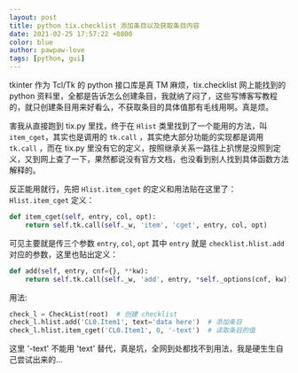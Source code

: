 ```yaml
---
layout: post
title: python tix.checklist 添加条目以及获取条目内容
date: 2021-02-25 17:57:22 +0800
color: blue
author: pawpaw-love
tags: [python, gui]
---  
```


tkinter 作为 Tcl/Tk 的 python 接口库是真 TM 麻烦，tix.checklist 网上能找到的 python 资料里，全都是告诉怎么创建条目，我就纳了闷了，这些写博客写教程的，就只创建条目用来好看么，不获取条目的具体值那有毛线用啊。真是烦。  

害我从直接跑到 tix.py 里找，终于在 `Hlist` 类里找到了一个能用的方法，叫 `item_cget`，其实也是调用的 `tk.call` ，其实绝大部分功能的实现都是调用 `tk.call` ，而在 tix.py 里没有它的定义，按照继承关系一路往上扒愣是没照到定义，又到网上查了一下，果然都说没有官方文档，也没看到别人找到具体函数方法解释的。  

反正能用就行，先把 `Hlist.item_cget` 的定义和用法贴在这里了：  
 `Hlist.item_cget` 定义：
```python
def item_cget(self, entry, col, opt):
    return self.tk.call(self._w, 'item', 'cget', entry, col, opt)
```
可见主要就是传三个参数 `entry`, `col`, `opt` 其中 `entry` 就是 `checklist.hlist.add` 对应的参数，这里也贴出定义：  
```python
def add(self, entry, cnf={}, **kw):
    return self.tk.call(self._w, 'add', entry, *self._options(cnf, kw))
```
用法:  
```python
check_l = CheckList(root)  # 创建 checklist
check_l.hlist.add('CL0.Item1', text='data here')  # 添加条目
check_l.hlist.item_cget('CL0.Item1', 0, '-text')  # 读取条目的值
```  
这里 '-text' 不能用 'text' 替代，真是坑，全网到处都找不到用法，我是硬生生自己尝试出来的...
